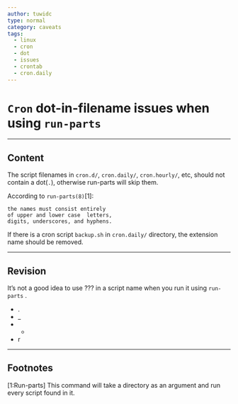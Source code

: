 ```yaml
---
author: tuwidc
type: normal
category: caveats
tags:
  - linux
  - cron
  - dot
  - issues
  - crontab
  - cron.daily
---
```


# `Cron` dot-in-filename issues when using `run-parts`


---

## Content

The script filenames in `cron.d/`, `cron.daily/`, `cron.hourly/`, etc, should not contain a dot(`.`), otherwise run-parts will skip them.

According to `run-parts(8)`[1]: 

```plain-text
the names must consist entirely 
of upper and lower case  letters,
digits, underscores, and hyphens.
```

If there is a cron script `backup.sh` in `cron.daily/` directory, the extension name should be removed.


---

## Revision

It’s not a good idea to use ??? in a script name when you run it using `run-parts` .

- . 
- _ 
- -
- r


---

## Footnotes

[1:Run-parts]
This command will take a directory as an argument and run every script found in it.
